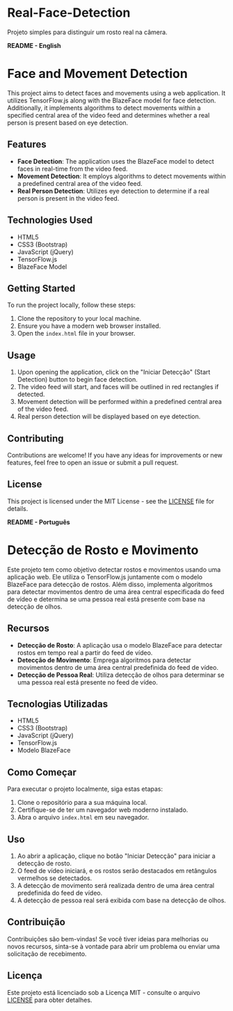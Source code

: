 # Real-Face-Detection
Projeto simples para distinguir um rosto real na câmera.

**README - English**

# Face and Movement Detection

This project aims to detect faces and movements using a web application. It utilizes TensorFlow.js along with the BlazeFace model for face detection. Additionally, it implements algorithms to detect movements within a specified central area of the video feed and determines whether a real person is present based on eye detection.

## Features

- **Face Detection**: The application uses the BlazeFace model to detect faces in real-time from the video feed.
- **Movement Detection**: It employs algorithms to detect movements within a predefined central area of the video feed.
- **Real Person Detection**: Utilizes eye detection to determine if a real person is present in the video feed.

## Technologies Used

- HTML5
- CSS3 (Bootstrap)
- JavaScript (jQuery)
- TensorFlow.js
- BlazeFace Model

## Getting Started

To run the project locally, follow these steps:

1. Clone the repository to your local machine.
2. Ensure you have a modern web browser installed.
3. Open the `index.html` file in your browser.

## Usage

1. Upon opening the application, click on the "Iniciar Detecção" (Start Detection) button to begin face detection.
2. The video feed will start, and faces will be outlined in red rectangles if detected.
3. Movement detection will be performed within a predefined central area of the video feed.
4. Real person detection will be displayed based on eye detection.

## Contributing

Contributions are welcome! If you have any ideas for improvements or new features, feel free to open an issue or submit a pull request.

## License

This project is licensed under the MIT License - see the [LICENSE](LICENSE) file for details.

**README - Português**

# Detecção de Rosto e Movimento

Este projeto tem como objetivo detectar rostos e movimentos usando uma aplicação web. Ele utiliza o TensorFlow.js juntamente com o modelo BlazeFace para detecção de rostos. Além disso, implementa algoritmos para detectar movimentos dentro de uma área central especificada do feed de vídeo e determina se uma pessoa real está presente com base na detecção de olhos.

## Recursos

- **Detecção de Rosto**: A aplicação usa o modelo BlazeFace para detectar rostos em tempo real a partir do feed de vídeo.
- **Detecção de Movimento**: Emprega algoritmos para detectar movimentos dentro de uma área central predefinida do feed de vídeo.
- **Detecção de Pessoa Real**: Utiliza detecção de olhos para determinar se uma pessoa real está presente no feed de vídeo.

## Tecnologias Utilizadas

- HTML5
- CSS3 (Bootstrap)
- JavaScript (jQuery)
- TensorFlow.js
- Modelo BlazeFace

## Como Começar

Para executar o projeto localmente, siga estas etapas:

1. Clone o repositório para a sua máquina local.
2. Certifique-se de ter um navegador web moderno instalado.
3. Abra o arquivo `index.html` em seu navegador.

## Uso

1. Ao abrir a aplicação, clique no botão "Iniciar Detecção" para iniciar a detecção de rosto.
2. O feed de vídeo iniciará, e os rostos serão destacados em retângulos vermelhos se detectados.
3. A detecção de movimento será realizada dentro de uma área central predefinida do feed de vídeo.
4. A detecção de pessoa real será exibida com base na detecção de olhos.

## Contribuição

Contribuições são bem-vindas! Se você tiver ideias para melhorias ou novos recursos, sinta-se à vontade para abrir um problema ou enviar uma solicitação de recebimento.

## Licença

Este projeto está licenciado sob a Licença MIT - consulte o arquivo [LICENSE](LICENSE) para obter detalhes.
